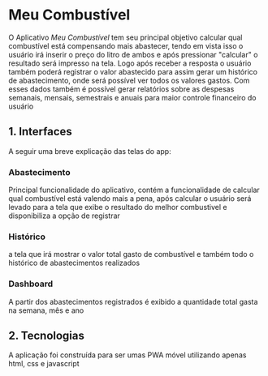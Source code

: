 # Meu Combustível
O Aplicativo *Meu Combustível* tem seu principal objetivo calcular qual combustível está compensando mais abastecer, tendo em vista isso o usuário irá inserir o preço do litro de ambos e após pressionar "calcular" o resultado será impresso na tela. Logo após receber a resposta o usuário também poderá registrar o valor abastecido para assim gerar um histórico de abastecimento, onde será possível ver todos os valores gastos. Com esses dados também é possível gerar relatórios sobre as despesas semanais, mensais, semestrais e anuais para maior controle financeiro do usuário

## 1. Interfaces
A seguir uma breve explicação das telas do app:

### Abastecimento
Principal funcionalidade do aplicativo, contém a funcionalidade de calcular qual combustível está valendo mais a pena, após calcular o usuário será levado para a tela que exibe o resultado do melhor combustivel e disponibiliza a opção de registrar

### Histórico
a tela que irá mostrar o valor total gasto de combustível e também todo o histórico de abastecimentos realizados

### Dashboard
A partir dos abastecimentos registrados é exibido a quantidade total gasta na semana, mês e ano

## 2. Tecnologias
A aplicação foi construída para ser umas PWA móvel utilizando apenas html, css e javascript  

